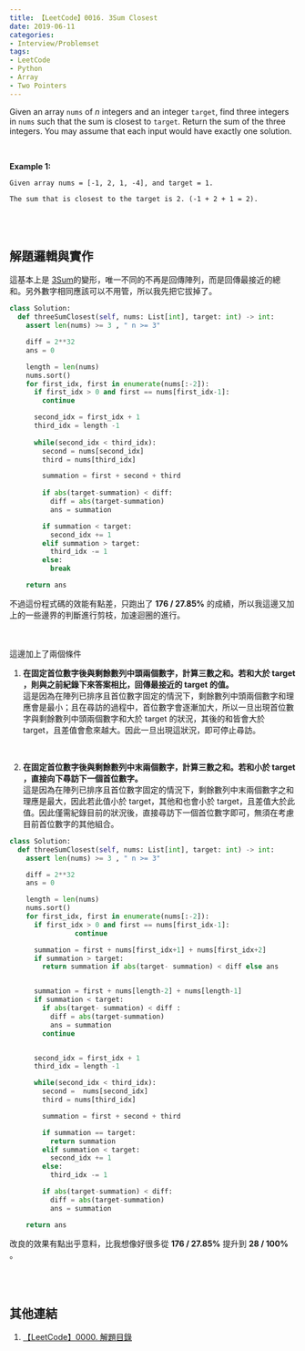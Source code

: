 ```yaml
---
title: 【LeetCode】0016. 3Sum Closest
date: 2019-06-11
categories:
- Interview/Problemset
tags:
- LeetCode
- Python
- Array
- Two Pointers
--- 
```


Given an array `nums` of _n_ integers and an integer `target`, find three integers in `nums` such that the sum is closest to `target`. Return the sum of the three integers. You may assume that each input would have exactly one solution.

<!--more-->
<br>

**Example 1:**
```
Given array nums = [-1, 2, 1, -4], and target = 1.

The sum that is closest to the target is 2. (-1 + 2 + 1 = 2).
```

<br><br>

## 解題邏輯與實作
這基本上是 [3Sum](/interview/problemset/2019/06/11/LeetCode-0015-3Sum/)的變形，唯一不同的不再是回傳陣列，而是回傳最接近的總和。另外數字相同應該可以不用管，所以我先把它拔掉了。

```python
class Solution:
  def threeSumClosest(self, nums: List[int], target: int) -> int:
    assert len(nums) >= 3 , " n >= 3"

    diff = 2**32
    ans = 0

    length = len(nums)
    nums.sort()
    for first_idx, first in enumerate(nums[:-2]):
      if first_idx > 0 and first == nums[first_idx-1]:
        continue

      second_idx = first_idx + 1
      third_idx = length -1	
      
      while(second_idx < third_idx): 
        second = nums[second_idx] 
        third = nums[third_idx]

        summation = first + second + third  
        
        if abs(target-summation) < diff:
          diff = abs(target-summation)
          ans = summation

        if summation < target:
          second_idx += 1
        elif summation > target:
          third_idx -= 1
        else:
          break

    return ans
```

不過這份程式碼的效能有點差，只跑出了 **176 / 27.85%**  的成績，所以我這邊又加上的一些邊界的判斷進行剪枝，加速迴圈的進行。

<br><br> 
這邊加上了兩個條件
1. **在固定首位數字後與剩餘數列中頭兩個數字，計算三數之和。若和大於 target ，則與之前紀錄下來答案相比，回傳最接近的 target 的值。**  
這是因為在陣列已排序且首位數字固定的情況下，剩餘數列中頭兩個數字和理應會是最小；且在尋訪的過程中，首位數字會逐漸加大，所以一旦出現首位數字與剩餘數列中頭兩個數字和大於 target 的狀況，其後的和皆會大於 target，且差值會愈來越大。因此一旦出現這狀況，即可停止尋訪。
<br>

2.  **在固定首位數字後與剩餘數列中末兩個數字，計算三數之和。若和小於 target ，直接向下尋訪下一個首位數字。**  
這是因為在陣列已排序且首位數字固定的情況下，剩餘數列中末兩個數字之和理應是最大，因此若此值小於 target，其他和也會小於 target，且差值大於此值。因此僅需紀錄目前的狀況後，直接尋訪下一個首位數字即可，無須在考慮目前首位數字的其他組合。


```python
class Solution:
  def threeSumClosest(self, nums: List[int], target: int) -> int:
    assert len(nums) >= 3 , " n >= 3"

    diff = 2**32
    ans = 0

    length = len(nums)
    nums.sort()
    for first_idx, first in enumerate(nums[:-2]):
      if first_idx > 0 and first == nums[first_idx-1]:
                continue

      summation = first + nums[first_idx+1] + nums[first_idx+2] 
      if summation > target:
        return summation if abs(target- summation) < diff else ans


      summation = first + nums[length-2] + nums[length-1] 
      if summation < target:
        if abs(target- summation) < diff :
          diff = abs(target-summation)
          ans = summation
        continue


      second_idx = first_idx + 1
      third_idx = length -1	

      while(second_idx < third_idx): 
        second =  nums[second_idx] 
        third = nums[third_idx]

        summation = first + second + third  

        if summation == target:
          return summation
        elif summation < target:
          second_idx += 1
        else:
          third_idx -= 1

        if abs(target-summation) < diff:
          diff = abs(target-summation)
          ans = summation

    return ans
```
改良的效果有點出乎意料，比我想像好很多從  **176 / 27.85%**   提升到  **28 / 100%**  。


<br><br>

## 其他連結
1. [【LeetCode】0000. 解題目錄](/interview/problemset/2018/12/19/LeetCode-0000-Contents/)